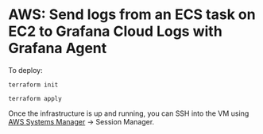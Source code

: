 # AWS: Send logs from an ECS task on EC2 to Grafana Cloud Logs with Grafana Agent

To deploy:

```
terraform init

terraform apply
```

Once the infrastructure is up and running, you can SSH into the VM using [AWS Systems Manager][1] &rarr; Session Manager.

[1]: https://eu-west-1.console.aws.amazon.com/systems-manager/home
